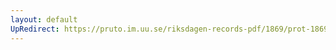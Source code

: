 ```yaml
---
layout: default
UpRedirect: https://pruto.im.uu.se/riksdagen-records-pdf/1869/prot-1869--fk--225/prot-1869--fk--225_001.pdf
---
```

